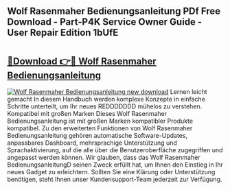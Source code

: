 ## Wolf Rasenmaher Bedienungsanleitung PDf Free Download - Part-P4K Service Owner Guide - User Repair Edition 1bUfE

# <h2><a href="http://df10evh.blite.top/?on=Wolf+Rasenmaher+Bedienungsanleitung">🔗Download 👉🔴 Wolf Rasenmaher Bedienungsanleitung</a></h2>

[![Wolf Rasenmaher Bedienungsanleitung new download](https://i.imgur.com/lujVjoI.png)](http://df10evh.blite.top/?on=Wolf+Rasenmaher+Bedienungsanleitung)
Lernen leicht gemacht In diesem Handbuch werden komplexe Konzepte in einfache Schritte unterteilt, um Ihr neues REDDDDDDD mühelos zu verstehen. Kompatibel mit großen Marken Dieses Wolf Rasenmaher Bedienungsanleitung ist mit großen Marken kompatibler Produkte kompatibel. Zu den erweiterten Funktionen von Wolf Rasenmaher Bedienungsanleitung gehören automatische Software-Updates, anpassbares Dashboard, mehrsprachige Unterstützung und Sprachaktivierung, auf die alle über die Benutzeroberfläche zugegriffen und angepasst werden können. Wir glauben, dass das Wolf Rasenmaher BedienungsanleitungD seinen Zweck erfüllt hat, um Ihnen den Einstieg in Ihr neues Gadget zu erleichtern. Sollten Sie eine Klärung oder Unterstützung benötigen, steht Ihnen unser Kundensupport-Team jederzeit zur Verfügung.
